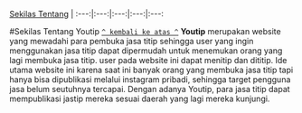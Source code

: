 [Sekilas Tentang](#sekilas-tentang) | 
:---:|:---:|:---:|:---:|:---:

#Sekilas Tentang Youtip
[`^ kembali ke atas ^`](#)
**Youtip** merupakan website yang mewadahi para pembuka jasa titip sehingga user yang ingin menggunakan jasa titip dapat dipermudah untuk menemukan orang yang lagi membuka jasa titip. user pada website ini dapat menitip dan dititip. Ide utama website ini karena saat ini banyak orang yang membuka jasa titip tapi hanya bisa dipublikasi melalui instagram pribadi, sehingga target pengguna jasa belum seutuhnya tercapai. Dengan adanya Youtip, para jasa titip dapat mempublikasi jastip mereka sesuai daerah yang lagi mereka kunjungi.


